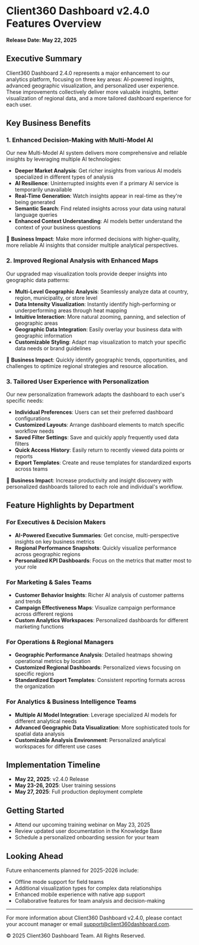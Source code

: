 # Client360 Dashboard v2.4.0 Features Overview

**Release Date: May 22, 2025**

## Executive Summary

Client360 Dashboard 2.4.0 represents a major enhancement to our analytics platform, focusing on three key areas: AI-powered insights, advanced geographic visualization, and personalized user experience. These improvements collectively deliver more valuable insights, better visualization of regional data, and a more tailored dashboard experience for each user.

## Key Business Benefits

### 1. Enhanced Decision-Making with Multi-Model AI

Our new Multi-Model AI system delivers more comprehensive and reliable insights by leveraging multiple AI technologies:

- **Deeper Market Analysis**: Get richer insights from various AI models specialized in different types of analysis
- **AI Resilience**: Uninterrupted insights even if a primary AI service is temporarily unavailable
- **Real-Time Generation**: Watch insights appear in real-time as they're being generated
- **Semantic Search**: Find related insights across your data using natural language queries
- **Enhanced Context Understanding**: AI models better understand the context of your business questions

🎯 **Business Impact**: Make more informed decisions with higher-quality, more reliable AI insights that consider multiple analytical perspectives.

### 2. Improved Regional Analysis with Enhanced Maps

Our upgraded map visualization tools provide deeper insights into geographic data patterns:

- **Multi-Level Geographic Analysis**: Seamlessly analyze data at country, region, municipality, or store level
- **Data Intensity Visualization**: Instantly identify high-performing or underperforming areas through heat mapping
- **Intuitive Interaction**: More natural zooming, panning, and selection of geographic areas
- **Geographic Data Integration**: Easily overlay your business data with geographic information
- **Customizable Styling**: Adapt map visualization to match your specific data needs or brand guidelines

🎯 **Business Impact**: Quickly identify geographic trends, opportunities, and challenges to optimize regional strategies and resource allocation.

### 3. Tailored User Experience with Personalization

Our new personalization framework adapts the dashboard to each user's specific needs:

- **Individual Preferences**: Users can set their preferred dashboard configurations
- **Customized Layouts**: Arrange dashboard elements to match specific workflow needs
- **Saved Filter Settings**: Save and quickly apply frequently used data filters
- **Quick Access History**: Easily return to recently viewed data points or reports
- **Export Templates**: Create and reuse templates for standardized exports across teams

🎯 **Business Impact**: Increase productivity and insight discovery with personalized dashboards tailored to each role and individual's workflow.

## Feature Highlights by Department

### For Executives & Decision Makers

- **AI-Powered Executive Summaries**: Get concise, multi-perspective insights on key business metrics
- **Regional Performance Snapshots**: Quickly visualize performance across geographic regions
- **Personalized KPI Dashboards**: Focus on the metrics that matter most to your role

### For Marketing & Sales Teams

- **Customer Behavior Insights**: Richer AI analysis of customer patterns and trends
- **Campaign Effectiveness Maps**: Visualize campaign performance across different regions
- **Custom Analytics Workspaces**: Personalized dashboards for different marketing functions

### For Operations & Regional Managers

- **Geographic Performance Analysis**: Detailed heatmaps showing operational metrics by location
- **Customized Regional Dashboards**: Personalized views focusing on specific regions
- **Standardized Export Templates**: Consistent reporting formats across the organization

### For Analytics & Business Intelligence Teams

- **Multiple AI Model Integration**: Leverage specialized AI models for different analytical needs
- **Advanced Geographic Data Visualization**: More sophisticated tools for spatial data analysis
- **Customizable Analysis Environment**: Personalized analytical workspaces for different use cases

## Implementation Timeline

- **May 22, 2025**: v2.4.0 Release
- **May 23-26, 2025**: User training sessions
- **May 27, 2025**: Full production deployment complete

## Getting Started

- Attend our upcoming training webinar on May 23, 2025
- Review updated user documentation in the Knowledge Base
- Schedule a personalized onboarding session for your team

## Looking Ahead

Future enhancements planned for 2025-2026 include:

- Offline mode support for field teams
- Additional visualization types for complex data relationships
- Enhanced mobile experience with native app support
- Collaborative features for team analysis and decision-making

---

For more information about Client360 Dashboard v2.4.0, please contact your account manager or email support@client360dashboard.com.

© 2025 Client360 Dashboard Team. All Rights Reserved.